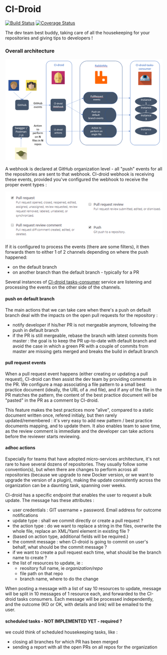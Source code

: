 # CI-Droid

[![Build Status](https://travis-ci.org/societe-generale/ci-droid.svg?branch=master)](https://travis-ci.org/societe-generale/ci-droid) [![Coverage Status](https://coveralls.io/repos/github/societe-generale/ci-droid/badge.svg?branch=master)](https://coveralls.io/github/societe-generale/ci-droid?branch=master)

The dev team best buddy, taking care of all the housekeeping for your repositories and giving tips to developers !

### Overall architecture

![Overall architecture](./docs/overallArchitecture.png)

A webhook is declared at GitHub organization level - all "push" events for all the repositories are sent to that webhook.
 CI-droid webhook is receiving these events, provided you've configured the webhook to receive the proper event types : 


![webhook config](./docs/webhookEventsConfig.png)


If it is configured to process the events (there are some filters), it then forwards them to either 1 of 2 channels depending on where the push happened: 
- on the default branch
- on another branch than the default branch - typically for a PR

Several instances of [CI-droid tasks-consumer](https://sgithub.fr.world.socgen/devTeamTooling/CI-droid-tasks-consumer)  service are listening and processing the events on the other side of the channels. 

#### push on default branch

The main actions that we can take care when there's a push on default branch deal with the impacts on the open pull requests for the repository :
- notify developer if his/her PR is not mergeable anymore, following the push in default branch
- if the PR is still mergeable, rebase the branch with latest commits from master : the goal is to keep the PR up-to-date with default branch 
and avoid the case in which a green PR with a couple of commits from master are missing gets merged and breaks the build in default branch

#### pull request events

When a pull request event happens (either creating or updating a pull request), CI-droid can then assist the dev team by providing comments in the PR. 
We configure a map associating a file pattern to a small best practice document (ideally, the URL of a .md file), and if any of the file in the PR matches the pattern, the content of the best practice document will be "pasted" in the PR as a comment by CI-droid.

This feature makes the best practices more "alive", compared to a static document written once, refered initialy, but then rarely updated/remembered : it's very easy to add new pattern / best practice documents mapping, and to update them. 
It also enables team to save time, as the review comment is immediate and the developer can take actions before the reviewer starts reviewing.

#### adhoc actions

Especially for teams that have adopted micro-services architecture, it's not rare to have several dozens of repositories. 
They usually follow some convention(s), but when there are changes to perform across all repositories (because we upgrade to new Docker version, or we want to upgrade the version of a plugin), making the update consistently across the organization can be a daunting task, spanning over weeks. 

CI-droid has a specific endpoint that enables the user to request a bulk update. The message has these attributes : 
- user credentials : GIT username + password. Email address for outcome notifications
- update type : shall we commit directly or create a pull request ?
- the action type : do we want to replace a string in the files, overwrite the whole file, replace an XML/Yaml element in existing file ?  
- (based on action type, additional fields will be required.) 
- the commit message : when CI-droid is going to commit on user's behalf, what should be the commit message ?
- if we want to create a pull request each time, what should be the branch name to create ? 
- the list of resources to update, ie : 
    - reository full name, ie *organization/repo*
    - file path on that repo
    - branch name, where to do the change

When posting a message with a list of say 10 resources to update, message will be split in 10 messages of 1 resource each, and forwarded to the CI-droid tasks consumers. Each message will be processed independently, and the outcome (KO or OK, with details and link) will be emailed to the user. 

#### scheduled tasks - NOT IMPLEMENTED YET - required ? 

we could think of scheduled housekeeping tasks, like : 
- closing all branches for which PR has been merged
- sending a report with all the open PRs on all repos for the organization
